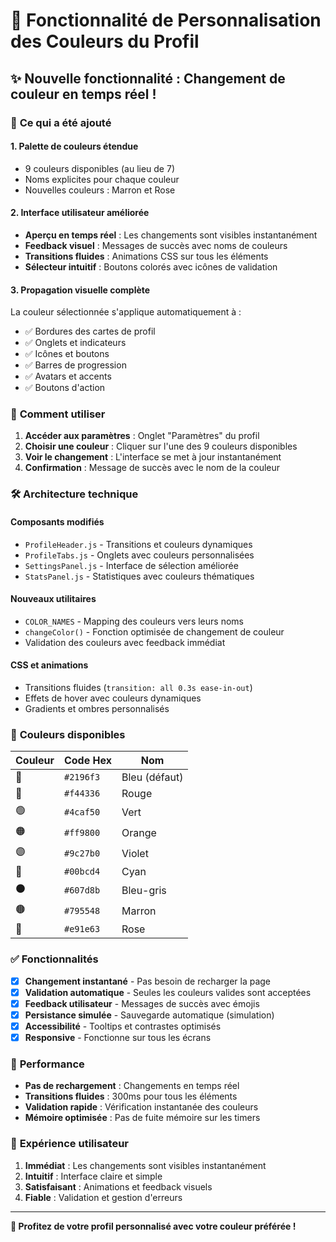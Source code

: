 # 🎨 Fonctionnalité de Personnalisation des Couleurs du Profil

## ✨ **Nouvelle fonctionnalité : Changement de couleur en temps réel !**

### 🚀 **Ce qui a été ajouté**

#### **1. Palette de couleurs étendue**
- 9 couleurs disponibles (au lieu de 7)
- Noms explicites pour chaque couleur
- Nouvelles couleurs : Marron et Rose

#### **2. Interface utilisateur améliorée**
- **Aperçu en temps réel** : Les changements sont visibles instantanément
- **Feedback visuel** : Messages de succès avec noms de couleurs
- **Transitions fluides** : Animations CSS sur tous les éléments
- **Sélecteur intuitif** : Boutons colorés avec icônes de validation

#### **3. Propagation visuelle complète**
La couleur sélectionnée s'applique automatiquement à :
- ✅ Bordures des cartes de profil
- ✅ Onglets et indicateurs
- ✅ Icônes et boutons
- ✅ Barres de progression
- ✅ Avatars et accents
- ✅ Boutons d'action

### 🎯 **Comment utiliser**

1. **Accéder aux paramètres** : Onglet "Paramètres" du profil
2. **Choisir une couleur** : Cliquer sur l'une des 9 couleurs disponibles
3. **Voir le changement** : L'interface se met à jour instantanément
4. **Confirmation** : Message de succès avec le nom de la couleur

### 🛠 **Architecture technique**

#### **Composants modifiés**
- `ProfileHeader.js` - Transitions et couleurs dynamiques
- `ProfileTabs.js` - Onglets avec couleurs personnalisées
- `SettingsPanel.js` - Interface de sélection améliorée
- `StatsPanel.js` - Statistiques avec couleurs thématiques

#### **Nouveaux utilitaires**
- `COLOR_NAMES` - Mapping des couleurs vers leurs noms
- `changeColor()` - Fonction optimisée de changement de couleur
- Validation des couleurs avec feedback immédiat

#### **CSS et animations**
- Transitions fluides (`transition: all 0.3s ease-in-out`)
- Effets de hover avec couleurs dynamiques
- Gradients et ombres personnalisés

### 🎨 **Couleurs disponibles**

| Couleur | Code Hex | Nom |
|---------|----------|-----|
| 🔵 | `#2196f3` | Bleu (défaut) |
| 🔴 | `#f44336` | Rouge |
| 🟢 | `#4caf50` | Vert |
| 🟠 | `#ff9800` | Orange |
| 🟣 | `#9c27b0` | Violet |
| 🔵 | `#00bcd4` | Cyan |
| ⚫ | `#607d8b` | Bleu-gris |
| 🟤 | `#795548` | Marron |
| 🌸 | `#e91e63` | Rose |

### ✅ **Fonctionnalités**

- [x] **Changement instantané** - Pas besoin de recharger la page
- [x] **Validation automatique** - Seules les couleurs valides sont acceptées
- [x] **Feedback utilisateur** - Messages de succès avec émojis
- [x] **Persistance simulée** - Sauvegarde automatique (simulation)
- [x] **Accessibilité** - Tooltips et contrastes optimisés
- [x] **Responsive** - Fonctionne sur tous les écrans

### 🚀 **Performance**

- **Pas de rechargement** : Changements en temps réel
- **Transitions fluides** : 300ms pour tous les éléments
- **Validation rapide** : Vérification instantanée des couleurs
- **Mémoire optimisée** : Pas de fuite mémoire sur les timers

### 🎯 **Expérience utilisateur**

1. **Immédiat** : Les changements sont visibles instantanément
2. **Intuitif** : Interface claire et simple
3. **Satisfaisant** : Animations et feedback visuels
4. **Fiable** : Validation et gestion d'erreurs

---

**🎉 Profitez de votre profil personnalisé avec votre couleur préférée !** 